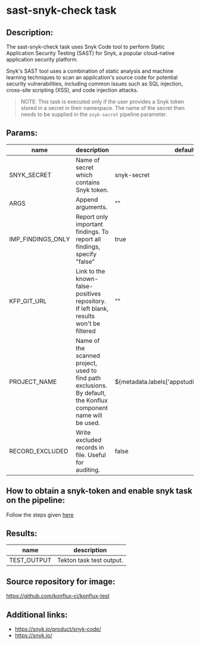 # sast-snyk-check task

## Description:

The sast-snyk-check task uses Snyk Code tool to perform Static Application Security Testing (SAST) for Snyk, a popular cloud-native application security platform.

Snyk's SAST tool uses a combination of static analysis and machine learning techniques to scan an application's source code for potential security vulnerabilities, including common issues such as SQL injection, cross-site scripting (XSS), and code injection attacks.

> NOTE: This task is executed only if the user provides a Snyk token stored in a secret in their namespace. The name of the secret then needs to be supplied in the `snyk-secret` pipeline parameter.

## Params:

| name                  | description                                                                                                        | default value                                             | required |
|-----------------------|--------------------------------------------------------------------------------------------------------------------|-----------------------------------------------------------|----------|
| SNYK_SECRET           | Name of secret which contains Snyk token.                                                                          | snyk-secret                                               | true     |
| ARGS                  | Append arguments.                                                                                                  | ""                                                        | false    |
| IMP_FINDINGS_ONLY     | Report only important findings.  To report all findings, specify "false"                                           | true                                                      | true     |
| KFP_GIT_URL           | Link to the known-false-positives repository. If left blank, results won't be filtered                             | ""                                                        | false    |
| PROJECT_NAME          | Name of the scanned project, used to find path exclusions. By default, the Konflux component name will be used.    | ${metadata.labels['appstudio.openshift.io/component']}    | false    |
| RECORD_EXCLUDED       | Write excluded records in file. Useful for auditing.                                                               | false                                                     | false    |

## How to obtain a snyk-token and enable snyk task on the pipeline:

Follow the steps given [here](https://konflux-ci.dev/docs/how-tos/testing/build/snyk/)

## Results:

| name          | description                |
|---------------|----------------------------|
| TEST_OUTPUT   | Tekton task test output.   |

## Source repository for image:

https://github.com/konflux-ci/konflux-test

## Additional links:

* https://snyk.io/product/snyk-code/
* https://snyk.io/
